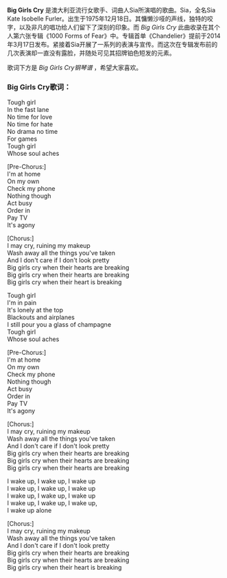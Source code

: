 

**Big Girls Cry** 是澳大利亚流行女歌手、词曲人Sia所演唱的歌曲。Sia，全名Sia Kate Isobelle
Furler。出生于1975年12月18日。其慵懒沙哑的声线，独特的咬字，以及非凡的唱功给人们留下了深刻的印象。而 _Big Girls Cry_
此曲收录在其个人第六张专辑《1000 Forms of
Fear》中。专辑首单《Chandelier》提前于2014年3月17日发布。紧接着Sia开展了一系列的表演与宣传。而这次在专辑发布前的几次表演却一直没有露脸，并随处可见其招牌铂色短发的元素。

歌词下方是 _Big Girls Cry钢琴谱_ ，希望大家喜欢。

### Big Girls Cry歌词：

Tough girl  
In the fast lane  
No time for love  
No time for hate  
No drama no time  
For games  
Tough girl  
Whose soul aches

[Pre-Chorus:]  
I'm at home  
On my own  
Check my phone  
Nothing though  
Act busy  
Order in  
Pay TV  
It's agony

[Chorus:]  
I may cry, ruining my makeup  
Wash away all the things you've taken  
And I don't care if I don't look pretty  
Big girls cry when their hearts are breaking  
Big girls cry when their hearts are breaking  
Big girls cry when their heart is breaking

Tough girl  
I'm in pain  
It's lonely at the top  
Blackouts and airplanes  
I still pour you a glass of champagne  
Tough girl  
Whose soul aches

[Pre-Chorus:]  
I'm at home  
On my own  
Check my phone  
Nothing though  
Act busy  
Order in  
Pay TV  
It's agony

[Chorus:]  
I may cry, ruining my makeup  
Wash away all the things you've taken  
And I don't care if I don't look pretty  
Big girls cry when their hearts are breaking  
Big girls cry when their hearts are breaking  
Big girls cry when their hearts are breaking

I wake up, I wake up, I wake up  
I wake up, I wake up, I wake up  
I wake up, I wake up, I wake up  
I wake up, I wake up, I wake up,  
I wake up alone

[Chorus:]  
I may cry, ruining my makeup  
Wash away all the things you've taken  
And I don't care if I don't look pretty  
Big girls cry when their hearts are breaking  
Big girls cry when their hearts are breaking  
Big girls cry when their heart is breaking

